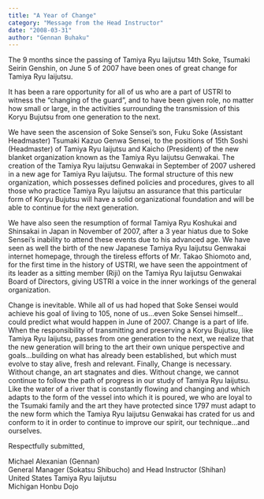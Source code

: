 ```yaml
---
title: "A Year of Change"
category: "Message from the Head Instructor"
date: "2008-03-31"
author: "Gennan Buhaku"
---
```


The 9 months since the passing of Tamiya Ryu Iaijutsu 14th Soke, Tsumaki Seirin Genshin, on June 5 of 2007 have been ones of great change for Tamiya Ryu Iaijutsu.

It has been a rare opportunity for all of us who are a part of USTRI to witness the “changing of the guard”, and to have been given role, no matter how small or large, in the activities surrounding the transmission of this Koryu Bujutsu from one generation to the next.

We have seen the ascension of Soke Sensei’s son, Fuku Soke (Assistant Headmaster) Tsumaki Kazuo Genwa Sensei, to the positions of 15th Soshi (Headmaster) of Tamiya Ryu Iaijutsu and Kaicho (President) of the new blanket organization known as the Tamiya Ryu Iaijutsu Genwakai. The creation of the Tamiya Ryu Iaijutsu Genwakai in September of 2007 ushered in a new age for Tamiya Ryu Iaijutsu. The formal structure of this new organization, which possesses defined policies and procedures, gives to all those who practice Tamiya Ryu Iaijutsu an assurance that this particular form of Koryu Bujutsu will have a solid organizational foundation and will be able to continue for the next generation.

We have also seen the resumption of formal Tamiya Ryu Koshukai and Shinsakai in Japan in November of 2007, after a 3 year hiatus due to Soke Sensei’s inability to attend these events due to his advanced age. We have seen as well the birth of the new Japanese Tamiya Ryu Iaijutsu Genwakai internet homepage, through the tireless efforts of Mr. Takao Shiomoto and, for the first time in the history of USTRI, we have seen the appointment of its leader as a sitting member (Riji) on the Tamiya Ryu Iaijutsu Genwakai Board of Directors, giving USTRI a voice in the inner workings of the general organization.

Change is inevitable. While all of us had hoped that Soke Sensei would achieve his goal of living to 105, none of us…even Soke Sensei himself…could predict what would happen in June of 2007. Change is a part of life. When the responsibility of transmitting and preserving a Koryu Bujutsu, like Tamiya Ryu Iaijutsu, passes from one generation to the next, we realize that the new generation will bring to the art their own unique perspective and goals…building on what has already been established, but which must evolve to stay alive, fresh and relevant. Finally, Change is necessary. Without change, an art stagnates and dies. Without change, we cannot continue to follow the path of progress in our study of Tamiya Ryu Iaijutsu. Like the water of a river that is constantly flowing and changing and which adapts to the form of the vessel into which it is poured, we who are loyal to the Tsumaki family and the art they have protected since 1797 must adapt to the new form which the Tamiya Ryu Iaijutsu Genwakai has crated for us and conform to it in order to continue to improve our spirit, our technique…and ourselves.

Respectfully submitted,

Michael Alexanian (Gennan)<br>
General Manager (Sokatsu Shibucho) and Head Instructor (Shihan)<br>
United States Tamiya Ryu Iaijutsu<br>
Michigan Honbu Dojo
